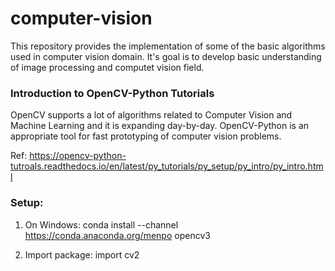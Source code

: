 # computer-vision

This repository provides the implementation of some of the basic algorithms used in computer vision domain. It's goal is to develop basic understanding of image processing and computet vision field. 

### Introduction to OpenCV-Python Tutorials

OpenCV supports a lot of algorithms related to Computer Vision and Machine Learning and it is expanding day-by-day. OpenCV-Python is an appropriate tool for fast prototyping of computer vision problems.

Ref: https://opencv-python-tutroals.readthedocs.io/en/latest/py_tutorials/py_setup/py_intro/py_intro.html


### Setup:

1. On Windows: conda install --channel https://conda.anaconda.org/menpo opencv3

2. Import package: import cv2
